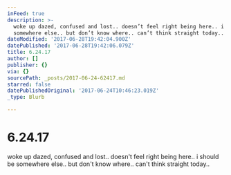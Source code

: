 ```yaml
---
inFeed: true
description: >-
  woke up dazed, confused and lost.. doesn’t feel right being here.. i should be
  somewhere else.. but don’t know where.. can’t think straight today..
dateModified: '2017-06-28T19:42:04.900Z'
datePublished: '2017-06-28T19:42:06.079Z'
title: 6.24.17
author: []
publisher: {}
via: {}
sourcePath: _posts/2017-06-24-62417.md
starred: false
datePublishedOriginal: '2017-06-24T10:46:23.019Z'
_type: Blurb

---
```

# 6.24.17

woke up dazed, confused and lost.. doesn't feel right being here.. i should be somewhere else.. but don't know where.. can't think straight today..